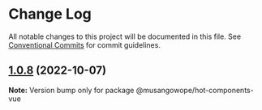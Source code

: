 # Change Log

All notable changes to this project will be documented in this file.
See [Conventional Commits](https://conventionalcommits.org) for commit guidelines.

## [1.0.8](https://github.com/musangowope/stencil-monoropo-starter/compare/v1.0.7...v1.0.8) (2022-10-07)

**Note:** Version bump only for package @musangowope/hot-components-vue

